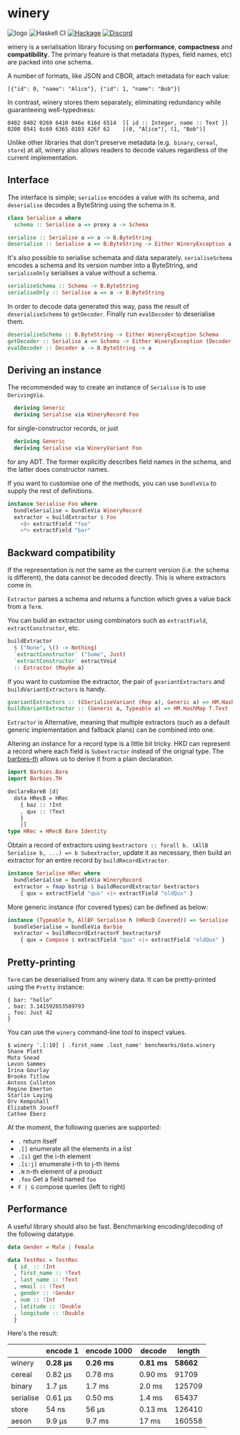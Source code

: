 # winery

![logo](https://github.com/fumieval/winery/blob/master/art/logo256px.png?raw=true)
![Haskell CI](https://github.com/fumieval/winery/workflows/Haskell%20CI/badge.svg)
[![Hackage](https://img.shields.io/hackage/v/winery.svg)](https://hackage.haskell.org/package/winery)
[![Discord](https://img.shields.io/discord/664807830116892674?color=%237095ec&label=Discord&style=plastic)](https://discord.gg/DG93Tgs)

winery is a serialisation library focusing on __performance__, __compactness__
and __compatibility__. The primary feature is that metadata (types, field names,
etc) are packed into one schema.

A number of formats, like JSON and CBOR, attach metadata for each value:

`[{"id": 0, "name": "Alice"}, {"id": 1, "name": "Bob"}]`

In contrast, winery stores them separately, eliminating redundancy while
guaranteeing well-typedness:

```
0402 0402 0269 6410 046e 616d 6514  [{ id :: Integer, name :: Text }]
0200 0541 6c69 6365 0103 426f 62    [(0, "Alice"), (1, "Bob")]
```

Unlike other libraries that don't preserve metadata (e.g.` binary`, `cereal`, `store`) at all, winery also
allows readers to decode values regardless of the current implementation.

## Interface

The interface is simple; `serialise` encodes a value with its schema, and
`deserialise` decodes a ByteString using the schema in it.

```haskell
class Serialise a where
  schema :: Serialise a => proxy a -> Schema

serialise :: Serialise a => a -> B.ByteString
deserialise :: Serialise a => B.ByteString -> Either WineryException a
```

It's also possible to serialise schemata and data separately. `serialiseSchema`
encodes a schema and its version number into a ByteString, and
`serialiseOnly` serialises a value without a schema.

```haskell
serialiseSchema :: Schema -> B.ByteString
serialiseOnly :: Serialise a => a -> B.ByteString
```

In order to decode data generated this way, pass the result of `deserialiseSchema`
to `getDecoder`. Finally run `evalDecoder` to deserialise them.

```haskell
deserialiseSchema :: B.ByteString -> Either WineryException Schema
getDecoder :: Serialise a => Schema -> Either WineryException (Decoder a)
evalDecoder :: Decoder a -> B.ByteString -> a
```

## Deriving an instance

The recommended way to create an instance of `Serialise` is to use `DerivingVia`.

```haskell
  deriving Generic
  deriving Serialise via WineryRecord Foo
```

for single-constructor records, or just

```haskell
  deriving Generic
  deriving Serialise via WineryVariant Foo
```

for any ADT. The former explicitly describes field names in the schema, and the
latter does constructor names.

If you want to customise one of the methods, you can use `bundleVia` to supply the rest of definitions.

```haskell
instance Serialise Foo where
  bundleSerialise = bundleVia WineryRecord
  extractor = buildExtractor $ Foo
    <$> extractField "foo"
    <*> extractField "bar"
```

## Backward compatibility

If the representation is not the same as the current version (i.e. the schema
 is different), the data cannot be decoded directly. This is where extractors
come in.

`Extractor` parses a schema and returns a function which gives a value back from
a `Term`.

You can build an extractor using combinators such as `extractField`, `extractConstructor`, etc.

```haskell
buildExtractor
  $ ("None", \() -> Nothing)
  `extractConstructor` ("Some", Just)
  `extractConstructor` extractVoid
  :: Extractor (Maybe a)
```

If you want to customise the extractor, the pair of `gvariantExtractors` and `buildVariantExtractors` is handy.

```haskell
gvariantExtractors :: (GSerialiseVariant (Rep a), Generic a) => HM.HashMap T.Text (Extractor a)
buildVariantExtractor :: (Generic a, Typeable a) => HM.HashMap T.Text (Extractor a) -> Extractor a
```

`Extractor` is Alternative, meaning that multiple extractors (such as a default
generic implementation and fallback plans) can be combined into one.

Altering an instance for a record type is a little bit tricky.
HKD can represent a record where each field is `Subextractor` instead of the orignal type.
The [barbies-th](http://hackage.haskell.org/package/barbies-th) allows us to derive it from a plain declaration.

```haskell
import Barbies.Bare
import Barbies.TH

declareBareB [d|
  data HRecB = HRec
    { baz :: !Int
    , qux :: !Text
    }
    |]
type HRec = HRecB Bare Identity
```

Obtain a record of extractors using `bextractors :: forall b. (AllB Serialise b, ...) => b Subextractor`, update it as necessary,
then build an extractor for an entire record by `buildRecordExtractor`.

```haskell
instance Serialise HRec where
  bundleSerialise = bundleVia WineryRecord
  extractor = fmap bstrip $ buildRecordExtractor bextractors
    { qux = extractField "qux" <|> extractField "oldQux" }
```

More generic instance (for covered types) can be defined as below:

```haskell
instance (Typeable h, AllBF Serialise h (HRecB Covered)) => Serialise (HRecB Covered h) where
  bundleSerialise = bundleVia Barbie
  extractor = buildRecordExtractorF bextractorsF
    { qux = Compose $ extractField "qux" <|> extractField "oldQux" }
```

## Pretty-printing

`Term` can be deserialised from any winery data. It can be pretty-printed using the `Pretty` instance:

```
{ bar: "hello"
, baz: 3.141592653589793
, foo: Just 42
}
```

You can use the `winery` command-line tool to inspect values.

```
$ winery '.[:10] | .first_name .last_name' benchmarks/data.winery
Shane Plett
Mata Snead
Levon Sammes
Irina Gourlay
Brooks Titlow
Antons Culleton
Regine Emerton
Starlin Laying
Orv Kempshall
Elizabeth Joseff
Cathee Eberz
```

At the moment, the following queries are supported:

* `.` return itself
* `.[]` enumerate all the elements in a list
* `.[i]` get the i-th element
* `.[i:j]` enumerate i-th to j-th items
* `.N` n-th element of a product
* `.foo` Get a field named `foo`
* `F | G` compose queries (left to right)

## Performance

A useful library should also be fast. Benchmarking encoding/decoding of the
following datatype.

```haskell
data Gender = Male | Female

data TestRec = TestRec
  { id_ :: !Int
  , first_name :: !Text
  , last_name :: !Text
  , email :: !Text
  , gender :: !Gender
  , num :: !Int
  , latitude :: !Double
  , longitude :: !Double
  }
```

Here's the result:

|           | encode 1 | encode 1000 | decode  | length  |
|-----------|----------|-------------|---------| ------- |
| winery    | __0.28 μs__  | __0.26 ms__ | __0.81 ms__ | __58662__ |
| cereal    | 0.82 μs  | 0.78 ms     | 0.90 ms | 91709  |
| binary    | 1.7 μs   | 1.7 ms      | 2.0 ms  | 125709 |
| serialise | 0.61 μs  | 0.50 ms     | 1.4 ms  | 65437  |
| store     | 54 ns    | 56 μs       | 0.13 ms | 126410 |
| aeson     | 9.9 μs   | 9.7 ms      | 17 ms   | 160558 |
